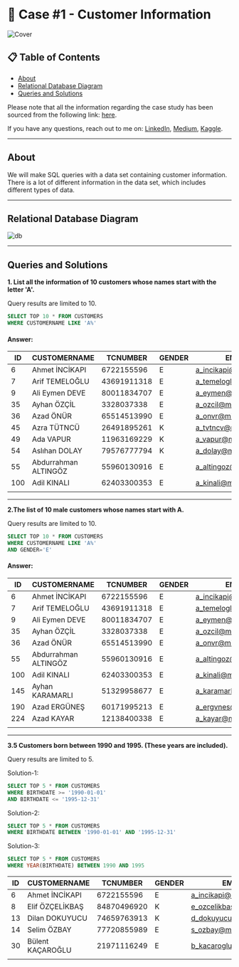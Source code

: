 # 📁 Case #1 - Customer Information
![Cover](https://github.com/hhuseyincosgun/Learning-SQL-With-Real-Cases/assets/21257660/8ff07d2b-380d-417c-9c3f-ddae00f38719)


## 📋 Table of Contents
- [About](#about)
- [Relational Database Diagram](#relational-database-diagram)
- [Queries and Solutions](#queries-and-solutions)

Please note that all the information regarding the case study has been sourced from the following link: [here](https://www.udemy.com/course/alistirmalarla-sql-ogreniyorum/). 

If you have any questions, reach out to me on:
[LinkedIn](https://www.linkedin.com/in/hasanhuseyincosgun/),
[Medium](https://medium.com/@hhuseyincosgun),
[Kaggle](https://www.kaggle.com/huseyincosgun).
***

## About
We will make SQL queries with a data set containing customer information. There is a lot of different information in the data set, which includes different types of data.

***

## Relational Database Diagram

![db](https://github.com/hhuseyincosgun/Learning-SQL-With-Real-Cases/assets/21257660/b600377b-4af9-4f24-ae0c-8b0efebce307)
***

## Queries and Solutions


**1. List all the information of 10 customers whose names start with the letter 'A'.**

Query results are limited to 10.
````sql
SELECT TOP 10 * FROM CUSTOMERS
WHERE CUSTOMERNAME LIKE 'A%'
````
#### Answer:
| ID  | CUSTOMERNAME         | TCNUMBER    | GENDER | EMAIL                 | BIRTHDATE  | CITYID | DISTRICTID | TELNR1       | TELNR2       |
| --- | -------------------- | ----------- | ------ | --------------------- | ---------- | ------ | ---------- | ------------ | ------------ |
| 6   | Ahmet İNCİKAPI       | 6722155596  | E      | a_incikapi@miuul.com  | 28.05.1991 | 53     | 225        | (532)2414618 | (538)8459085 |
| 7   | Arif TEMELOĞLU       | 43691911318 | E      | a_temeloglu@miuul.com | 11.12.1967 | 40     | 638        | (554)5504524 | (534)6379277 |
| 9   | Ali Eymen DEVE       | 80011834707 | E      | a_eymen@miuul.com     | 23.01.1985 | 39     | 463        | (533)8082176 | (538)4811026 |
| 35  | Ayhan ÖZÇİL          | 3328037338  | E      | a_ozcil@miuul.com     | 8.11.1963  | 10     | 114        | (543)2007274 | (534)1062665 |
| 36  | Azad ÖNÜR            | 65514513990 | E      | a_onvr@miuul.com      | 23.03.1989 | 55     | 722        | (532)7551426 | (542)2487070 |
| 45  | Azra TÜTNCÜ          | 26491895261 | K      | a_tvtncv@miuul.com    | 1.01.1977  | 73     | 815        | (534)6093597 | (537)4311757 |
| 49  | Ada VAPUR            | 11963169229 | K      | a_vapur@miuul.com     | 18.01.1949 | 37     | 569        | (532)6239599 | (532)9787325 |
| 54  | Aslıhan DOLAY        | 79576777794 | K      | a_dolay@miuul.com     | 8.01.1957  | 19     | 734        | (554)8938397 | (544)5597413 |
| 55  | Abdurrahman ALTINGÖZ | 55960130916 | E      | a_altingoz@miuul.com  | 7.08.1999  | 37     | 720        | (544)6667247 | (538)2796190 |
| 100 | Adil KINALI          | 62403300353 | E      | a_kinali@miuul.com    | 29.04.1995 | 21     | 675        | (542)5082498 | (533)8398360 |
|     |
***
**2.The list of 10 male customers whose names start with A.**

Query results are limited to 10.
````sql
SELECT TOP 10 * FROM CUSTOMERS
WHERE CUSTOMERNAME LIKE 'A%'
AND GENDER='E'
````
#### Answer:
| ID  | CUSTOMERNAME         | TCNUMBER    | GENDER | EMAIL                 | BIRTHDATE  | CITYID | DISTRICTID | TELNR1       | TELNR2       |
| --- | -------------------- | ----------- | ------ | --------------------- | ---------- | ------ | ---------- | ------------ | ------------ |
| 6   | Ahmet İNCİKAPI       | 6722155596  | E      | a_incikapi@miuul.com  | 28.05.1991 | 53     | 225        | (532)2414618 | (538)8459085 |
| 7   | Arif TEMELOĞLU       | 43691911318 | E      | a_temeloglu@miuul.com | 11.12.1967 | 40     | 638        | (554)5504524 | (534)6379277 |
| 9   | Ali Eymen DEVE       | 80011834707 | E      | a_eymen@miuul.com     | 23.01.1985 | 39     | 463        | (533)8082176 | (538)4811026 |
| 35  | Ayhan ÖZÇİL          | 3328037338  | E      | a_ozcil@miuul.com     | 8.11.1963  | 10     | 114        | (543)2007274 | (534)1062665 |
| 36  | Azad ÖNÜR            | 65514513990 | E      | a_onvr@miuul.com      | 23.03.1989 | 55     | 722        | (532)7551426 | (542)2487070 |
| 55  | Abdurrahman ALTINGÖZ | 55960130916 | E      | a_altingoz@miuul.com  | 7.08.1999  | 37     | 720        | (544)6667247 | (538)2796190 |
| 100 | Adil KINALI          | 62403300353 | E      | a_kinali@miuul.com    | 29.04.1995 | 21     | 675        | (542)5082498 | (533)8398360 |
| 145 | Ayhan KARAMARLI      | 51329958677 | E      | a_karamarli@miuul.com | 2.12.1957  | 39     | 598        | (544)6372815 | (532)5308665 |
| 190 | Azad ERGÜNEŞ         | 60171995213 | E      | a_ergvnes@miuul.com   | 19.07.1990 | 14     | 408        | (538)3718436 | (537)4538516 |
| 224 | Azad KAYAR           | 12138400338 | E      | a_kayar@miuul.com     | 22.03.1981 | 37     | 174        | (553)8521332 | (555)7492984 |
|     |
***
**3.5 Customers born between 1990 and 1995. (These years are included).**

Query results are limited to 5.

Solution-1:
````sql
SELECT TOP 5 * FROM CUSTOMERS
WHERE BIRTHDATE >= '1990-01-01'
AND BIRTHDATE <= '1995-12-31'
````

Solution-2:
````sql
SELECT TOP 5 * FROM CUSTOMERS
WHERE BIRTHDATE BETWEEN '1990-01-01' AND '1995-12-31'
````

Solution-3:
````sql
SELECT TOP 5 * FROM CUSTOMERS
WHERE YEAR(BIRTHDATE) BETWEEN 1990 AND 1995
````
| ID | CUSTOMERNAME     | TCNUMBER    | GENDER | EMAIL                  | BIRTHDATE  | CITYID | DISTRICTID | TELNR1       | TELNR2       |
| -- | ---------------- | ----------- | ------ | ---------------------- | ---------- | ------ | ---------- | ------------ | ------------ |
| 6  | Ahmet İNCİKAPI   | 6722155596  | E      | a_incikapi@miuul.com   | 28.05.1991 | 53     | 225        | (532)2414618 | (538)8459085 |
| 8  | Elif ÖZÇELİKBAŞ  | 84870496920 | K      | e_ozcelikbas@miuul.com | 6.06.1993  | 73     | 815        | (536)9014627 | (544)3937372 |
| 13 | Dilan DOKUYUCU   | 74659763913 | K      | d_dokuyucu@miuul.com   | 21.01.1993 | 25     | 333        | (538)8929868 | (534)4275461 |
| 14 | Selim ÖZBAY      | 77720855989 | E      | s_ozbay@miuul.com      | 2.10.1992  | 73     | 815        | (535)5906635 | (533)4273519 |
| 30 | Bülent KAÇAROĞLU | 21971116249 | E      | b_kacaroglu@miuul.com  | 9.01.1995  | 42     | 311        | (554)6844639 | (541)5324664 |
|    |
